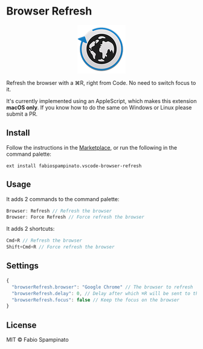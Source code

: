 # Browser Refresh

<p align="center">
	<img src="https://raw.githubusercontent.com/fabiospampinato/vscode-browser-refresh/master/resources/logo-128x128.png" alt="Logo">
</p>

Refresh the browser with a ⌘R, right from Code. No need to switch focus to it.

It's currently implemented using an AppleScript, which makes this extension **macOS only**. If you know how to do the same on Windows or Linux please submit a PR.

## Install

Follow the instructions in the [Marketplace](https://marketplace.visualstudio.com/items?itemName=fabiospampinato.vscode-browser-refresh), or run the following in the command palette:

```shell
ext install fabiospampinato.vscode-browser-refresh
```

## Usage

It adds 2 commands to the command palette:

```js
Browser: Refresh // Refresh the browser
Browser: Force Refresh // Force refresh the browser
```

It adds 2 shortcuts:

```js
Cmd+R // Refresh the browser
Shift+Cmd+R // Force refresh the browser
```

## Settings

```js
{
  "browserRefresh.browser": "Google Chrome" // The browser to refresh
  "browserRefresh.delay": 0, // Delay after which ⌘R will be sent to the browser
  "browserRefresh.focus": false // Keep the focus on the browser
}
```

## License

MIT © Fabio Spampinato

